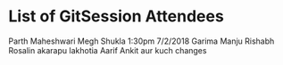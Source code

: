 # List of GitSession Attendees
Parth Maheshwari
Megh Shukla 1:30pm 7/2/2018
Garima
Manju
Rishabh
Rosalin
akarapu 
lakhotia
Aarif
Ankit
aur kuch changes

